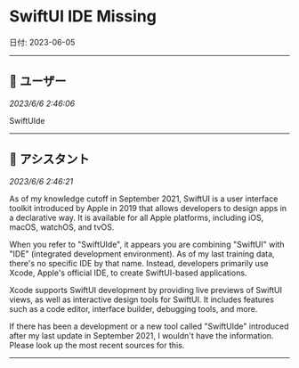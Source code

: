 # SwiftUI IDE Missing

日付: 2023-06-05

---

## 👤 ユーザー
*2023/6/6 2:46:06*

SwiftUIde

---

## 🤖 アシスタント
*2023/6/6 2:46:21*

As of my knowledge cutoff in September 2021, SwiftUI is a user interface toolkit introduced by Apple in 2019 that allows developers to design apps in a declarative way. It is available for all Apple platforms, including iOS, macOS, watchOS, and tvOS.

When you refer to "SwiftUIde", it appears you are combining "SwiftUI" with "IDE" (integrated development environment). As of my last training data, there's no specific IDE by that name. Instead, developers primarily use Xcode, Apple's official IDE, to create SwiftUI-based applications.

Xcode supports SwiftUI development by providing live previews of SwiftUI views, as well as interactive design tools for SwiftUI. It includes features such as a code editor, interface builder, debugging tools, and more. 

If there has been a development or a new tool called "SwiftUIde" introduced after my last update in September 2021, I wouldn't have the information. Please look up the most recent sources for this.

---
